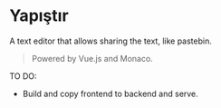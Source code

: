 # Yapıştır

A text editor that allows sharing the text, like pastebin.

>Powered by Vue.js and Monaco.

TO DO:
- Build and copy frontend to backend and serve.
